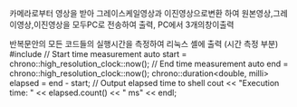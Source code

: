 카메라로부터 영상을 받아 그레이스케일영상과 이진영상으로변환 하여
원본영상,그레이영상,이진영상을 모두PC로 전송하여 출력, PC에서 3개의창이출력

반복문안의 모든 코드들의 실행시간을 측정하여 리눅스 셸에 출력 (시간 측정 부분)
#include <chrono>
// Start time measurement
        auto start = chrono::high_resolution_clock::now();
        // End time measurement
        auto end = chrono::high_resolution_clock::now();
        chrono::duration<double, milli> elapsed = end - start;
        // Output elapsed time to shell
        cout << "Execution time: " << elapsed.count() << " ms" << endl;
